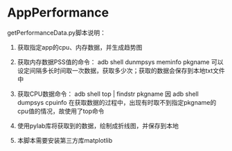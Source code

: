 # AppPerformance

getPerformanceData.py脚本说明：

1. 获取指定app的cpu、内存数据，并生成趋势图

2. 获取内存数据PSS值的命令： adb shell dunmpsys meminfo pkgname
   可以设定间隔多长时间取一次数据，获取多少次；获取的数据会保存到本地txt文件中
   
3. 获取CPU数据命令： adb shell top | findstr pkgname
   因 adb shell dumpsys cpuinfo 在获取数据的过程中，出现有时取不到指定pkgname的cpu值的情况，故使用了top命令
   
4. 使用pylab库将获取到的数据，绘制成折线图，并保存到本地

5. 本脚本需要安装第三方库matplotlib
